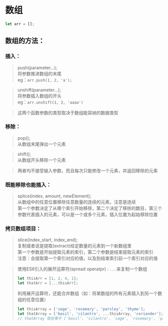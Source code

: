 # 数组
```js
let arr = [];
```
## 数组的方法：
### 插入：
> push(parameter...);      
> 将参数推进数组的末尾     
> eg：`arr.push(1, 2, 'a');`   

> unshift(parameter...);         
> 将参数插入数组的开头    
> eg：`arr.unshift(1, 2, 'aaaa')`

> 这两个函数参数的类型取决于数组能容纳的数据类型
### 移除：
> pop();     
> 从数组末尾弹出一个元素

> shift();      
> 从数组开头移除一个元素

> 两者均不接受输入参数，而且每次只能修改一个元素，并返回移除的元素



### 既能移除也能插入：
> splice(index, amount, newElement);       
> 从数组中的任意位置移除任意数量的连续的元素，注意是连续      
> 第一个参数决定了从哪个索引开始移除，第二个决定了移除的数目，第三个参数代表插入的元素，可以是一个或多个元素，插入位置为起始移除位置


### 拷贝数组项目：
> slice(index_start, index_end);     
> 复制或者说是提取(extract)给定数量的元素到一个新数组里     
> 第一个参数是开始提取元素的索引，第二个参数是结束提取元素的索引     
> 注意：会提取第一个索引对应的值，以及到结束索引前一个索引对应的值


> 使用ES6引入的展开运算符(spread operatpr) : `...`来复制一个数组     
> ```js
> let thisArr = [1, 2, 4, 1];
> let thatArr = [...thisArr];
> ```     
> 利用展开运算符，还能合并数组（如：将某数组的所有元素插入到另一个数组的任意位置）     
> ```js
> let thisArray = ['sage', 'rosemary', 'parsley', 'thyme'];
> let thatArray = ['basil', 'cilantro', ...thisArray, 'coriander'];        
> // thatArray 现在等于 ['basil', 'cilantro', 'sage', 'rosemary', 'parsley', 'thyme', 'coriander']
> ```